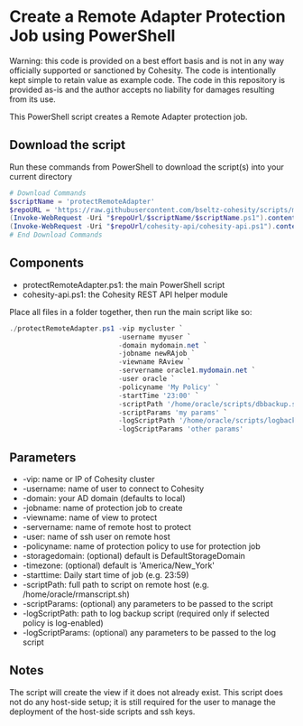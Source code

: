 # Create a Remote Adapter Protection Job using PowerShell

Warning: this code is provided on a best effort basis and is not in any way officially supported or sanctioned by Cohesity. The code is intentionally kept simple to retain value as example code. The code in this repository is provided as-is and the author accepts no liability for damages resulting from its use.

This PowerShell script creates a Remote Adapter protection job.

## Download the script

Run these commands from PowerShell to download the script(s) into your current directory

```powershell
# Download Commands
$scriptName = 'protectRemoteAdapter'
$repoURL = 'https://raw.githubusercontent.com/bseltz-cohesity/scripts/master/powershell'
(Invoke-WebRequest -Uri "$repoUrl/$scriptName/$scriptName.ps1").content | Out-File "$scriptName.ps1"; (Get-Content "$scriptName.ps1") | Set-Content "$scriptName.ps1"
(Invoke-WebRequest -Uri "$repoUrl/cohesity-api/cohesity-api.ps1").content | Out-File cohesity-api.ps1; (Get-Content cohesity-api.ps1) | Set-Content cohesity-api.ps1
# End Download Commands
```

## Components

* protectRemoteAdapter.ps1: the main PowerShell script
* cohesity-api.ps1: the Cohesity REST API helper module

Place all files in a folder together, then run the main script like so:

```powershell
./protectRemoteAdapter.ps1 -vip mycluster `
                           -username myuser `
                           -domain mydomain.net `
                           -jobname newRAjob `
                           -viewname RAview `
                           -servername oracle1.mydomain.net `
                           -user oracle `
                           -policyname 'My Policy' `
                           -startTime '23:00' `
                           -scriptPath '/home/oracle/scripts/dbbackup.sh' `
                           -scriptParams 'my params' `
                           -logScriptPath '/home/oracle/scripts/logbackup.sh' `
                           -logScriptParams 'other params'
```

## Parameters

* -vip: name or IP of Cohesity cluster
* -username: name of user to connect to Cohesity
* -domain: your AD domain (defaults to local)
* -jobname: name of protection job to create
* -viewname: name of view to protect
* -servername: name of remote host to protect
* -user: name of ssh user on remote host
* -policyname: name of protection policy to use for protection job
* -storagedomain: (optional) default is DefaultStorageDomain
* -timezone: (optional) default is 'America/New_York'
* -starttime: Daily start time of job (e.g. 23:59)
* -scriptPath: full path to script on remote host (e.g. /home/oracle/rmanscript.sh)
* -scriptParams: (optional) any parameters to be passed to the script
* -logScriptPath: path to log backup script (required only if selected policy is log-enabled)
* -logScriptParams: (optional) any parameters to be passed to the log script

## Notes

The script will create the view if it does not already exist. This script does not do any host-side setup; it is still required for the user to manage the deployment of the host-side scripts and ssh keys.
